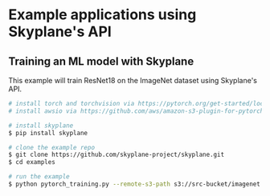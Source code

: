 # Example applications using Skyplane's API

## Training an ML model with Skyplane

This example will train ResNet18 on the ImageNet dataset using Skyplane's API.

```bash
# install torch and torchvision via https://pytorch.org/get-started/locally
# install awsio via https://github.com/aws/amazon-s3-plugin-for-pytorch

# install skyplane
$ pip install skyplane

# clone the example repo
$ git clone https://github.com/skyplane-project/skyplane.git
$ cd examples

# run the example
$ python pytorch_training.py --remote-s3-path s3://src-bucket/imagenet --local-s3-path s3://bucket-in-gpu-region/imagenet
```